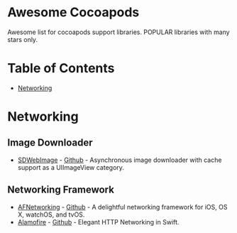 # Awesome Cocoapods
Awesome list for cocoapods support libraries. 
POPULAR libraries with many stars only.

# Table of Contents
- [Networking](https://github.com/freeskys/awesome-cocoapods#networking)

# Networking

## Image Downloader
- [SDWebImage](https://cocoapods.org/pods/SDWebImage) - [Github](https://github.com/rs/SDWebImage) - Asynchronous image downloader with cache support as a UIImageView category.

## Networking Framework
- [AFNetworking](https://cocoapods.org/pods/AFNetworking) - [Github](https://github.com/AFNetworking/AFNetworking) - A delightful networking framework for iOS, OS X, watchOS, and tvOS.
- [Alamofire](https://cocoapods.org/pods/Alamofire) - [Github](https://github.com/Alamofire/Alamofire) - Elegant HTTP Networking in Swift.
